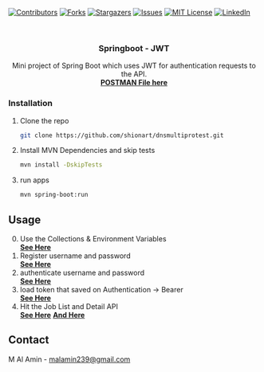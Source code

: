 <!--
*** Thanks for checking out the Best-README-Template. If you have a suggestion
*** that would make this better, please fork the repo and create a pull request
*** or simply open an issue with the tag "enhancement".
*** Thanks again! Now go create something AMAZING! :D
***
***
***
*** To avoid retyping too much info. Do a search and replace for the following:
*** shionart, flask_ourfarm, muirenoleander, malamin239@gmail.com, Ourfarm, A mini project to monitor and control a model-scale farm, using Wemos or ESP8266 as Arduino Module and Flask as Web Service. This project is a part of Smart Home Project which include another project such as  : Smart Light Control Sys, Android App Controller and Primary Web(deployed)
-->



<!-- PROJECT SHIELDS -->
<!--
*** I'm using markdown "reference style" links for readability.
*** Reference links are enclosed in brackets [ ] instead of parentheses ( ).
*** See the bottom of this document for the declaration of the reference variables
*** for contributors-url, forks-url, etc. This is an optional, concise syntax you may use.
*** https://www.markdownguide.org/basic-syntax/#reference-style-links
-->
[![Contributors][contributors-shield]][contributors-url]
[![Forks][forks-shield]][forks-url]
[![Stargazers][stars-shield]][stars-url]
[![Issues][issues-shield]][issues-url]
[![MIT License][license-shield]][license-url]
[![LinkedIn][linkedin-shield]][linkedin-url]



<!-- PROJECT LOGO -->
<br />
<p align="center">
  <h3 align="center">Springboot - JWT</h3>

  <p align="center">
    Mini project of Spring Boot which uses JWT for authentication requests to the API.
    <br />
    <a href="https://github.com/shionart/dnsmultiprotest/tree/main/postman"><strong>POSTMAN File here</strong></a>
    <br />
  </p>
</p>

### Installation

1. Clone the repo
   ```sh
   git clone https://github.com/shionart/dnsmultiprotest.git
   ```
2. Install MVN Dependencies and skip tests
   ```sh
   mvn install -DskipTests
   ```
3. run apps
   ```sh
   mvn spring-boot:run
   ```
<!-- USAGE EXAMPLES -->
## Usage
0. Use the Collections & Environment Variables      
   <a href="https://github.com/shionart/dnsmultiprotest/tree/main/postman"><strong>See Here</strong></a>
1. Register username and password     
   <a href="https://github.com/shionart/dnsmultiprotest/blob/main/misc/Register.png"><strong>See Here</strong></a>
2. authenticate username and password     
   <a href="https://github.com/shionart/dnsmultiprotest/blob/main/misc/Authenticate.png"><strong>See Here</strong></a>
3. load token that saved on Authentication -> Bearer     
   <a href="https://github.com/shionart/dnsmultiprotest/blob/main/misc/load%20token%20dari%20environment.png"><strong>See Here</strong></a>
4. Hit the Job List and Detail API     
   <a href="https://github.com/shionart/dnsmultiprotest/blob/main/misc/get%20joblist.png"><strong>See Here</strong></a>
   <a href="https://github.com/shionart/dnsmultiprotest/blob/main/misc/get%20jobdetail.png"><strong>And Here</strong></a>




<!-- CONTACT -->
## Contact

M Al Amin -  malamin239@gmail.com

<!-- MARKDOWN LINKS & IMAGES -->
<!-- https://www.markdownguide.org/basic-syntax/#reference-style-links -->
[contributors-shield]: https://img.shields.io/github/contributors/shionart/repo.svg?style=for-the-badge
[contributors-url]: https://github.com/shionart/repo/graphs/contributors
[forks-shield]: https://img.shields.io/github/forks/shionart/repo.svg?style=for-the-badge
[forks-url]: https://github.com/shionart/repo/network/members
[stars-shield]: https://img.shields.io/github/stars/shionart/repo.svg?style=for-the-badge
[stars-url]: https://github.com/shionart/repo/stargazers
[issues-shield]: https://img.shields.io/github/issues/shionart/repo.svg?style=for-the-badge
[issues-url]: https://github.com/shionart/repo/issues
[license-shield]: https://img.shields.io/github/license/shionart/repo.svg?style=for-the-badge
[license-url]: https://github.com/shionart/repo/blob/master/LICENSE.txt
[linkedin-shield]: https://img.shields.io/badge/-LinkedIn-black.svg?style=for-the-badge&logo=linkedin&colorB=555
[linkedin-url]: https://linkedin.com/in/shionart
